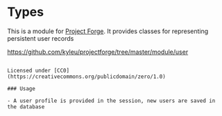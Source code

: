 <!--- Content managed by Project Forge, see [projectforge.md] for details. -->
# Types

This is a module for [Project Forge](https://projectforge.dev). It provides classes for representing persistent user records 

https://github.com/kyleu/projectforge/tree/master/module/user

~~~~### License

Licensed under [CC0](https://creativecommons.org/publicdomain/zero/1.0)

### Usage

- A user profile is provided in the session, new users are saved in the database
